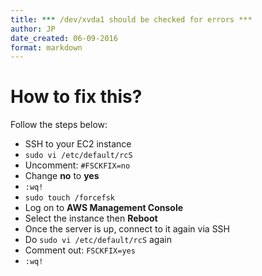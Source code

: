 ```yaml
---
title: *** /dev/xvda1 should be checked for errors ***
author: JP
date_created: 06-09-2016
format: markdown
---
```


# How to fix this?  

Follow the steps below:  

* SSH to your EC2 instance
* `sudo vi /etc/default/rcS`
* Uncomment: `#FSCKFIX=no`
* Change **no** to **yes**
* `:wq!`
* `sudo touch /forcefsk`
* Log on to **AWS Management Console**
* Select the instance then **Reboot**
* Once the server is up, connect to it again via SSH
* Do `sudo vi /etc/default/rcS` again
* Comment out: `FSCKFIX=yes`
* `:wq!`
